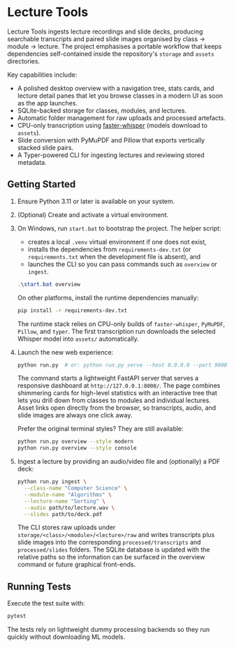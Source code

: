 # Lecture Tools

Lecture Tools ingests lecture recordings and slide decks, producing searchable
transcripts and paired slide images organised by class → module → lecture. The
project emphasises a portable workflow that keeps dependencies self-contained
inside the repository's `storage` and `assets` directories.

Key capabilities include:

- A polished desktop overview with a navigation tree, stats cards, and lecture detail panes that let you browse classes in a modern UI as soon as the app launches.
- SQLite-backed storage for classes, modules, and lectures.
- Automatic folder management for raw uploads and processed artefacts.
- CPU-only transcription using [faster-whisper](https://github.com/SYSTRAN/faster-whisper) (models download to `assets`).
- Slide conversion with PyMuPDF and Pillow that exports vertically stacked slide pairs.
- A Typer-powered CLI for ingesting lectures and reviewing stored metadata.

## Getting Started

1. Ensure Python 3.11 or later is available on your system.
2. (Optional) Create and activate a virtual environment.
3. On Windows, run `start.bat` to bootstrap the project. The helper script:

   - creates a local `.venv` virtual environment if one does not exist,
   - installs the dependencies from `requirements-dev.txt` (or `requirements.txt`
     when the development file is absent), and
   - launches the CLI so you can pass commands such as `overview` or `ingest`.

   ```powershell
   .\start.bat overview
   ```

   On other platforms, install the runtime dependencies manually:

   ```bash
   pip install -r requirements-dev.txt
   ```

   The runtime stack relies on CPU-only builds of `faster-whisper`, `PyMuPDF`,
   `Pillow`, and `typer`. The first transcription run downloads the selected
   Whisper model into `assets/` automatically.

4. Launch the new web experience:

   ```bash
   python run.py  # or: python run.py serve --host 0.0.0.0 --port 9000
   ```

   The command starts a lightweight FastAPI server that serves a responsive
   dashboard at `http://127.0.0.1:8000/`. The page combines shimmering cards for
   high-level statistics with an interactive tree that lets you drill down from
   classes to modules and individual lectures. Asset links open directly from
   the browser, so transcripts, audio, and slide images are always one click
   away.

   Prefer the original terminal styles? They are still available:

   ```bash
   python run.py overview --style modern
   python run.py overview --style console
   ```

5. Ingest a lecture by providing an audio/video file and (optionally) a PDF deck:

   ```bash
   python run.py ingest \
     --class-name "Computer Science" \
     --module-name "Algorithms" \
     --lecture-name "Sorting" \
     --audio path/to/lecture.wav \
     --slides path/to/deck.pdf
   ```

   The CLI stores raw uploads under `storage/<class>/<module>/<lecture>/raw`
   and writes transcripts plus slide images into the corresponding
   `processed/transcripts` and `processed/slides` folders. The SQLite database
   is updated with the relative paths so the information can be surfaced in the
   overview command or future graphical front-ends.

## Running Tests

Execute the test suite with:

```bash
pytest
```

The tests rely on lightweight dummy processing backends so they run quickly
without downloading ML models.
